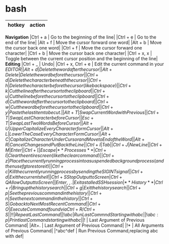 bash
====

| hotkey |action | 	
|---|---|
**Navigation**
|Ctrl + a	| Go to the beginning of the line|
|Ctrl + e	| 	Go to the end of the line|
|Alt + f		| Move the cursor forward one word|
|Alt + b		| Move the cursor back one word|
|Ctrl + f		| Move the cursor forward one character|
|Ctrl + b		| Move the cursor back one character|
|Ctrl + x, x		| Toggle between the current cursor position and the beginning of the line|
**Editing**
|Ctrl + _		| Undo|
|Ctrl + x, Ctrl + e		| Edit the current command in your $EDITOR|
|Alt + d		| Delete the word after the cursor|
|Alt + Delete		| Delete the word before the cursor|
|Ctrl + d	| Delete the character beneath the cursor|
|Ctrl + h	| Delete the character before the cursor (like backspace)|
|Ctrl + k	| Cut the line after the cursor to the clipboard|
|Ctrl + u	| Cut the line before the cursor to the clipboard|
|Ctrl + d	| Cut the word after the cursor to the clipboard|
|Ctrl + w | Cut the word before the cursor to the clipboard|
|Ctrl + y	| Paste the last item to be cut.| 
|Alt+T |	Swap Current Word with Previous|
|Ctrl+T 	|Swap Last Character before Cursor|
|Esc+T 	|Swap Last Two Words Before Cursor|
|Alt+U 	|Upper Capitalize Every Character form Cursor|
|Alt+L 	|Lower The Case Every Character Form Cursor|
|Alt+C 	|Capitalize Character Under Cursor and Move to End of the Word|
|Alt+R |	Cancel Changes and Put Back the Line|
|Ctrl+I 	|Tab|
|Ctrl+J 	|NewLine|
|Ctrl+M |	Enter|
|Ctrl+[ |	Escape|
**Processes**
|Ctrl + l	| Clear the entire screen (like the clear command)|
|Ctrl + z	| Place the currently running process into a suspended background process (and then use fg to restore it)|
|Ctrl + c	| Kill the currently running process by sending the SIGINT signal|
|Ctrl + d	| Exit the current shell|
|Ctrl+S 	Stop Output to Screen
|Ctrl+Q 	Allow Output to Screen|
|Enter, ~, .	| Exit a stalled SSH session|
**History**
|Ctrl + r	| Bring up the history search|
|Ctrl + g	| Exit the history search|
|Ctrl + p	| See the previous command in the history|
|Ctrl + n	| See the next command in the history|
|Ctrl+S |	Go back to Next Most Recent Command|
|Ctrl+O |	Execute Command found via Ctrl+R/Ctrl+S|
|!! 	| Repeat Last Command|
|!abc |	Run Last Commnd Starting with abc|
|!abc:p |	Print last Command starting with abc|
|!$ |	Last Argument of Previous Command|
|Alt+. |	Last Argument of Previous Command|
|!* |	All Arguments of Previous Command|
|^abc^def |	Run Previous Command,replacing abc with def|